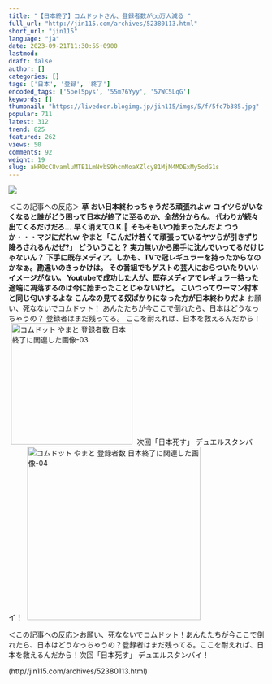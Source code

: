 ```yaml
---
title: "【日本終了】コムドットさん、登録者数が◯◯万人減る "
full_url: "http://jin115.com/archives/52380113.html"
short_url: "jin115"
language: "ja"
date: 2023-09-21T11:30:55+0900
lastmod: 
draft: false
author: []
categories: []
tags: ['日本', '登録', '終了']
encoded_tags: ['5pel5pys', '55m76Yyy', '57WC5LqG']
keywords: []
thumbnail: "https://livedoor.blogimg.jp/jin115/imgs/5/f/5fc7b385.jpg"
popular: 711
latest: 312
trend: 825
featured: 262
views: 50
comments: 92
weight: 19
slug: aHR0cC8vamluMTE1LmNvbS9hcmNoaXZlcy81MjM4MDExMy5odG1s
---
```


![](https://livedoor.blogimg.jp/jin115/imgs/5/f/5fc7b385.jpg)

<div><a name='more'></a> ＜この記事への反応＞ <b>草</b> <b>おい日本終わっちゃうだろ頑張れよｗ</b> <b>コイツらがいなくなると誰がどう困って日本が終了に至るのか、全然分からん。 代わりが続々出てくるだけだろ…</b> <b>早く消えてO.K.🤟</b> <b>そもそもいつ始まったんだよ</b> <b>つうか・・・マジにだれｗ</b> <b>やまと「こんだけ若くて頑張っているヤツらが引きずり降ろされるんだぜ?」</b> <b>どういうこと？ 実力無いから勝手に沈んでいってるだけじゃないん？</b> <b>下手に既存メディア。しかも、TVで冠レギュラーを持ったからなのかなぁ。勘違いのきっかけは。 その番組でもゲストの芸人におらついたりいいイメージがない。 Youtubeで成功した人が、既存メディアでレギュラー持った途端に凋落するのは今に始まったことじゃないけど。</b> <b>こいつってウーマン村本と同じ匂いするよな</b> <b>こんなの見てる奴ばかりになった方が日本終わりだよ</b> お願い、死なないでコムドット！ あんたたちが今ここで倒れたら、日本はどうなっちゃうの？ 登録者はまだ残ってる。 ここを耐えれば、日本を救えるんだから！ <img src='https//livedoor.blogimg.jp/jin115/imgs/b/5/b5041525.gif' width='239' border='0' hspace='5' class='pict' alt='コムドット やまと 登録者数 日本終了に関連した画像-03'> 次回「日本死す」 デュエルスタンバイ！ <img src='https//livedoor.blogimg.jp/jin115/imgs/e/e/ee48f0d5.gif' width='341' border='0' hspace='5' class='pict' alt='コムドット やまと 登録者数 日本終了に関連した画像-04'> <p>＜この記事への反応＞お願い、死なないでコムドット！あんたたちが今ここで倒れたら、日本はどうなっちゃうの？登録者はまだ残ってる。ここを耐えれば、日本を救えるんだから！次回「日本死す」 デュエルスタンバイ！</p></div>

(http//jin115.com/archives/52380113.html)
